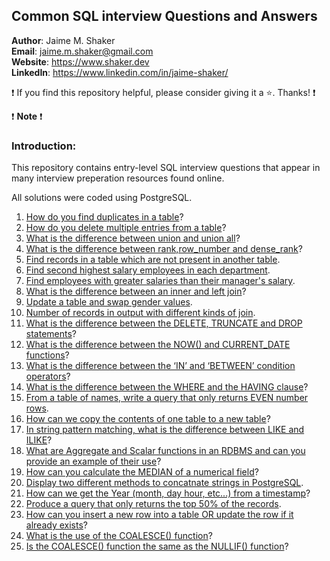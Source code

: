 ## Common SQL interview Questions and Answers

**Author**: Jaime M. Shaker <br />
**Email**: jaime.m.shaker@gmail.com <br />
**Website**: https://www.shaker.dev <br />
**LinkedIn**: https://www.linkedin.com/in/jaime-shaker/  <br />

:exclamation: If you find this repository helpful, please consider giving it a :star:. Thanks! :exclamation:


❗ **Note** ❗

### Introduction:

This repository contains entry-level SQL interview questions that appear in many interview preperation resources found online.  

All solutions were coded using PostgreSQL.

1. <a href="https://github.com/iweld/sql_interview_questions/blob/main/QUESTIONS_AND_ANSWERS.md#q1">How do you find duplicates in a table</a>?
2. <a href="https://github.com/iweld/sql_interview_questions/blob/main/QUESTIONS_AND_ANSWERS.md#q2">How do you delete multiple entries from a table</a>?
3. <a href="https://github.com/iweld/sql_interview_questions/blob/main/QUESTIONS_AND_ANSWERS.md#q3">What is the difference between union and union all</a>?
4. <a href="https://github.com/iweld/sql_interview_questions/blob/main/QUESTIONS_AND_ANSWERS.md#q4">What is the difference between rank,row_number and dense_rank</a>?
5. <a href="https://github.com/iweld/sql_interview_questions/blob/main/QUESTIONS_AND_ANSWERS.md#q5">Find records in a table which are not present in another table</a>.
6. <a href="https://github.com/iweld/sql_interview_questions/blob/main/QUESTIONS_AND_ANSWERS.md#q6">Find second highest salary employees in each department</a>.
7. <a href="https://github.com/iweld/sql_interview_questions/blob/main/QUESTIONS_AND_ANSWERS.md#q7">Find employees with greater salaries than their manager's salary</a>.
8. <a href="https://github.com/iweld/sql_interview_questions/blob/main/QUESTIONS_AND_ANSWERS.md#q8">What is the difference between an inner and left join</a>?
9. <a href="https://github.com/iweld/sql_interview_questions/blob/main/QUESTIONS_AND_ANSWERS.md#q9">Update a table and swap gender values</a>.
10. <a href="https://github.com/iweld/sql_interview_questions/blob/main/QUESTIONS_AND_ANSWERS.md#q10">Number of records in output with different kinds of join</a>.
11. <a href="https://github.com/iweld/sql_interview_questions/blob/main/QUESTIONS_AND_ANSWERS.md#q11">What is the difference between the DELETE, TRUNCATE and DROP statements</a>?
12. <a href="https://github.com/iweld/sql_interview_questions/blob/main/QUESTIONS_AND_ANSWERS.md#q12">What is the difference between the NOW() and CURRENT_DATE functions</a>?
13. <a href="https://github.com/iweld/sql_interview_questions/blob/main/QUESTIONS_AND_ANSWERS.md#q13">What is the difference between the ‘IN’ and ‘BETWEEN’ condition operators</a>?
14. <a href="https://github.com/iweld/sql_interview_questions/blob/main/QUESTIONS_AND_ANSWERS.md#q14">What is the difference between the WHERE and the HAVING clause</a>?
15. <a href="https://github.com/iweld/sql_interview_questions/blob/main/QUESTIONS_AND_ANSWERS.md#q15">From a table of names, write a query that only returns EVEN number rows</a>.
16. <a href="https://github.com/iweld/sql_interview_questions/blob/main/QUESTIONS_AND_ANSWERS.md#q16">How can we copy the contents of one table to a new table</a>?
17. <a href="https://github.com/iweld/sql_interview_questions/blob/main/QUESTIONS_AND_ANSWERS.md#q17">In string pattern matching, what is the difference between LIKE and ILIKE</a>?
18. <a href="https://github.com/iweld/sql_interview_questions/blob/main/QUESTIONS_AND_ANSWERS.md#q18">What are Aggregate and Scalar functions in an RDBMS and can you provide an example of their use</a>?
19. <a href="https://github.com/iweld/sql_interview_questions/blob/main/QUESTIONS_AND_ANSWERS.md#q19">How can you calculate the MEDIAN of a numerical field</a>?
20. <a href="https://github.com/iweld/sql_interview_questions/blob/main/QUESTIONS_AND_ANSWERS.md#q20">Display two different methods to concatnate strings in PostgreSQL</a>.
21. <a href="https://github.com/iweld/sql_interview_questions/blob/main/QUESTIONS_AND_ANSWERS.md#q21">How can we get the Year (month, day hour, etc...) from a timestamp</a>?
22. <a href="https://github.com/iweld/sql_interview_questions/blob/main/QUESTIONS_AND_ANSWERS.md#q22">Produce a query that only returns the top 50% of the records</a>.
23. <a href="https://github.com/iweld/sql_interview_questions/blob/main/QUESTIONS_AND_ANSWERS.md#q23">How can you insert a new row into a table OR update the row if it already exists</a>?
24. <a href="https://github.com/iweld/sql_interview_questions/blob/main/QUESTIONS_AND_ANSWERS.md#q24">What is the use of the COALESCE() function</a>?
25. <a href="https://github.com/iweld/sql_interview_questions/blob/main/QUESTIONS_AND_ANSWERS.md#q25">Is the COALESCE() function the same as the NULLIF() function</a>?
